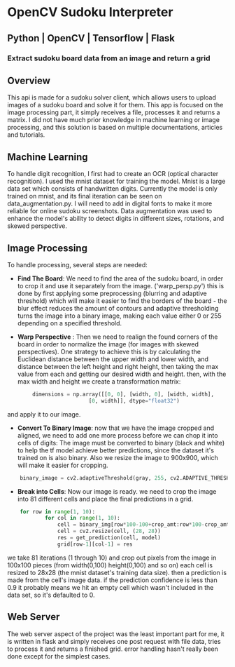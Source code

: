 # OpenCV  Sudoku Interpreter

## Python | OpenCV | Tensorflow | Flask

### Extract sudoku board data from an image and return a grid

## Overview
This api is made for a sudoku solver client, which allows users to upload images of a sudoku board and solve it for them.
This app is focused on the image processing part, it simply receives a file, processes it and returns a matrix.
I did not have much prior knowledge in machine learning or image processing, and this solution is based on multiple documentations, articles and tutorials.  

##  Machine Learning
To handle digit recognition, I first had to create an OCR (optical character recognition).
I used the mnist dataset for training the model. Mnist is a large data set which consists of handwritten digits. Currently the model is only trained on mnist, and its final iteration can be seen on data_augmentation.py. I will need to add in digital fonts to make it more reliable for online sudoku screenshots.
Data augmentation was used to enhance the model's ability to detect digits in different sizes, rotations, and skewed perspective.

## Image Processing
To handle processing, several steps are needed:
* __Find The Board__:  We need to find the area of the sudoku board, in order to crop it and use it separately from the image. ('warp_persp.py')
this is done by first applying some preprocessing (blurring and adaptive threshold) which will make it easier to find the borders of the board - the blur effect reduces the amount of contours and adaptive thresholding turns the image into a binary image, making each value either 0 or 255 depending on a specified threshold.

- __Warp Perspective__ : Then we need to realign the found corners of the board in order to normalize the image (for images with skewed perspectives). 
One strategy to achieve this is by calculating the Euclidean distance between the upper width and lower width, and distance between the left height and right height, then taking the max value from each and getting our desired width and height.
then, with the max width and height we create a transformation matrix:
```python 
		dimensions = np.array([[0, 0], [width, 0], [width, width],
				          [0, width]], dtype="float32")
```
and apply it to our image.

- __Convert To Binary Image__: now that we have the image cropped and aligned, we need to add one more process before we can chop it into cells of digits:
The image must be converted to binary (black and white) to help the tf model achieve better predictions, since the dataset it's trained on is also binary. Also we resize the image to 900x900, which will make it easier for cropping.
```python
	binary_image = cv2.adaptiveThreshold(gray, 255, cv2.ADAPTIVE_THRESH_MEAN_C, cv2.THRESH_BINARY, 101, 20)
```
- __Break into Cells__: Now our image is ready. we need to crop the image into 81 different cells and place the final predictions in a grid.
```python
	for row in range(1, 10):
            for col in range(1, 10):
                cell = binary_img[row*100-100+crop_amt:row*100-crop_amt, col*100-100+crop_amt:col*100-crop_amt]
                cell = cv2.resize(cell, (28, 28))
                res = get_prediction(cell, model)
                grid[row-1][col-1] = res
```
we take 81 iterations (1 through 10) and crop out pixels from the image in 100x100 pieces (from width(0,100) height(0,100) and so on)
each cell is resized to 28x28 (the mnist dataset's training data size).
then a prediction is made from the cell's image data. if the prediction confidence is less than 0.9 it probably means we hit an empty cell which wasn't included in the data set, so it's defaulted to 0.

## Web Server
The web server aspect of the project was the least important part for me, it is written in flask and simply receives  one post request with file data, tries to process it and returns a finished grid. error handling hasn't really been done except for the simplest cases.
				      
